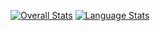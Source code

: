[![Overall Stats](https://github-readme-stats.vercel.app/api?username=liljuicebox491&show_icons=true&count_private=true&theme=darcula)](https://github.com/LilJuiceBox491/)
[![Language Stats](https://github-readme-stats.vercel.app/api/top-langs/?username=LilJuiceBox491&title_color=0068ff&bg_color=0d1117&text_color=ffffff&layout=compact&hide_border=true)](https://github.com/LilJuiceBox491/)
